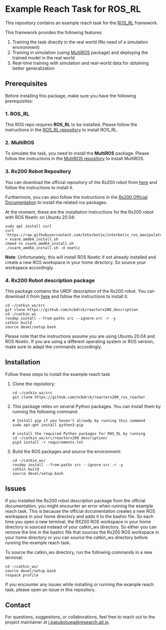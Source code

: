 # Example Reach Task for ROS_RL

This repository contains an example reach task for the [ROS_RL](https://github.com/ncbdrck/ros_rl) framework. 
 
This framework provides the following features:
 1. Training the task directly in the real world (No need of a simulation environment)
 2. Training in simulation (using [MultiROS](https://github.com/ncbdrck/multiros) package) and deploying the trained model in the real world
 3. Real-time training with simulation and real-world data for obtaining better generalization

## Prerequisites

Before installing this package, make sure you have the following prerequisites:

### 1. ROS_RL

This ROS repo requires **ROS_RL** to be installed. Please follow the instructions in the [ROS_RL repository](https://github.com/ncbdrck/ros_rl) to install ROS_RL.

### 2. MultiROS

To simulate the task, you need to install the **MultiROS** package. Please follow the instructions in the [MultiROS repository](https://github.com/ncbdrck/multiros) to install MultiROS.

### 3. Rx200 Robot Repository

You can download the official repository of the Rx200 robot from [here](https://github.com/Interbotix/interbotix_ros_manipulators) and follow the instructions to install it.

Furthermore, you can also follow the instructions in the [Rx200 Official Documentation](https://docs.trossenrobotics.com/interbotix_xsarms_docs/ros_interface/ros1/software_setup.html) to install the related ros packages.

At the moment, these are the installation instructions for the Rx200 robot with ROS Noetic on Ubuntu 20.04:

```shell
sudo apt install curl
curl 'https://raw.githubusercontent.com/Interbotix/interbotix_ros_manipulators/main/interbotix_ros_xsarms/install/amd64/xsarm_amd64_install.sh' > xsarm_amd64_install.sh
chmod +x xsarm_amd64_install.sh
./xsarm_amd64_install.sh -d noetic
```
**Note**: Unfortunately, this will install ROS Noetic if not already installed and create a new ROS workspace in your home directory. So source your workspace accordingly.

### 4. Rx200 Robot description package

This package contains the URDF description of the Rx200 robot. You can download it from [here]() and follow the instructions to install it.
```shell
cd ~/catkin_ws/src
git clone https://github.com/ncbdrck/reactorx200_description
cd ~/catkin_ws
rosdep install --from-paths src --ignore-src -r -y
catkin build
source devel/setup.bash
```

Please note that the instructions assume you are using Ubuntu 20.04 and ROS Noetic. If you are using a different operating system or ROS version, make sure to adapt the commands accordingly.

## Installation

Follow these steps to install the example reach task

1. Clone the repository:
    ```shell
    cd ~/catkin_ws/src
    git clone https://github.com/ncbdrck/reactorx200_ros_reacher
    ```

2. This package relies on several Python packages. You can install them by running the following command:

    ```shell
    # Install pip if you haven't already by running this command
    sudo apt-get install python3-pip

    # install the required Python packages for ROS_RL by running
    cd ~/catkin_ws/src/reactorx200_description/
    pip3 install -r requirements.txt
    ```
3. Build the ROS packages and source the environment:
    ```shell
   cd ~/catkin_ws/
   rosdep install --from-paths src --ignore-src -r -y
   catkin build
   source devel/setup.bash
    ```
## Issues

If you installed the Rx200 robot description package from the official documentation, you might encounter an error when running the example reach task.
This is because the official documentation creates a new ROS workspace in your home directory and adds it to the bashrc file.
So each time you open a new terminal, the RX200 ROS workspace in your home directory is sourced instead of your catkin_ws directory.
So either you can remove the line in the bashrc file that sources the Rx200 ROS workspace in your home directory or you can source the catkin_ws directory before running the example reach task.

To source the catkin_ws directory, run the following commands in a new terminal:
```shell
cd ~/catkin_ws/
source devel/setup.bash
rospack profile
```
If you encounter any issues while installing or running the example reach task, please open an issue in this repository.


## Contact

For questions, suggestions, or collaborations, feel free to reach out to the project maintainer at [j.kapukotuwa@research.ait.ie](mailto:j.kapukotuwa@research.ait.ie).
